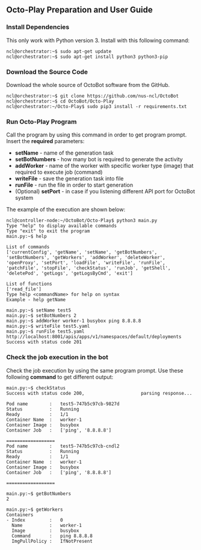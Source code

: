 ## Octo-Play Preparation and User Guide

### Install Dependencies

This only work with Python version 3. Install with this following command:

```console
ncl@orchestrator:~$ sudo apt-get update
ncl@orchestrator:~$ sudo apt-get install python3 python3-pip
``` 

### Download the Source Code
 
Download the whole source of OctoBot software from the GitHub.
 
```console
ncl@orchestrator:~$ git clone https://github.com/nus-ncl/OctoBot
ncl@orchestrator:~$ cd OctoBot/Octo-Play
ncl@orchestrator:~/Octo-Play$ sudo pip3 install -r requirements.txt
```
 
### Run Octo-Play Program
  
Call the program by using this command in order to get program prompt.
Insert the **required** parameters:

- **setName** - name of the generation task
- **setBotNumbers** - how many bot is required to generate the activity
- **addWorker** - name of the worker with specific worker type (image) that required to execute job (command)
- **writeFile** - save the generation task into file
- **runFile** - run the file in order to start generation
- (Optional) **setPort** - in case if you listening different API port for OctoBot system

The example of the execution are shown below: 
  
```console
ncl@controller-node:~/OctoBot/Octo-Play$ python3 main.py 
Type "help" to display available commands
Type "exit" to exit the program
main.py:~$ help

List of commands
['currentConfig', 'getName', 'setName', 'getBotNumbers', 'setBotNumbers', 'getWorkers', 'addWorker', 'deleteWorker', 'openProxy', 'setPort', 'loadFile', 'writeFile', 'runFile', 'patchFile', 'stopFile', 'checkStatus', 'runJob', 'getShell', 'deletePod', 'getLogs', 'getLogsByCmd', 'exit']

List of functions
['read_file']
Type help <commandName> for help on syntax
Example - help getName

main.py:~$ setName test5
main.py:~$ setBotNumbers 2
main.py:~$ addWorker worker-1 busybox ping 8.8.8.8
main.py:~$ writeFile test5.yaml
main.py:~$ runFile test5.yaml
http://localhost:8001/apis/apps/v1/namespaces/default/deployments
Success with status code 201
```

### Check the job execution in the bot
  
Check the job execution by using the same program prompt.
Use these following **command** to get different output:

```console
main.py:~$ checkStatus
Success with status code 200,                     parsing response...

Pod name    	:	test5-747b5c97cb-9827d
Status	    	:	Running
Ready           :	1/1
Container Name	:	worker-1
Container Image	:	busybox
Container Job	:	['ping', '8.8.8.8']

==================
Pod name    	:	test5-747b5c97cb-cndl2
Status	    	:	Running
Ready	    	:	1/1
Container Name	:	worker-1
Container Image	:	busybox
Container Job	:	['ping', '8.8.8.8']

==================

main.py:~$ getBotNumbers
2

main.py:~$ getWorkers
Containers	
- Index         :	0
  Name	    	:	worker-1
  Image	    	:	busybox
  Command   	:	ping 8.8.8.8
  ImgPullPolicy	:	IfNotPresent
```
